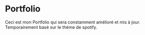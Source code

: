 # Portfolio

Ceci est mon Portfolio qui sera constamment amélioré et mis à jour.
Temporairement basé sur le thème de spotify.


